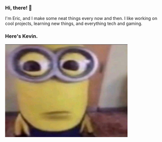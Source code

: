 ### Hi, there! 👋
I'm Eric, and I make some neat things every now and then. I like working on cool projects, learning new things, and everything tech and gaming.

### Here's Kevin.

<img src="assets/minion.png" width="400">

